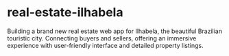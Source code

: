 # real-estate-ilhabela
Building a brand new real estate web app for Ilhabela, the beautiful Brazilian touristic city. Connecting buyers and sellers, offering an immersive experience with user-friendly interface and detailed property listings.
